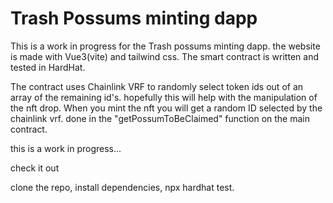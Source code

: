 # Trash Possums minting dapp

This is a work in progress for the Trash possums minting dapp.
the website is made with Vue3(vite) and tailwind css.
The smart contract is written and tested in HardHat.

The contract uses Chainlink VRF to randomly select token ids out of an array of the remaining id's.  hopefully this will help with the manipulation of the nft drop.  When you mint the nft you will get a random ID selected by the chainlink vrf.  done in the "getPossumToBeClaimed" function on the main contract.

this is a work in progress...


check it out 

clone the repo,
install dependencies,
npx hardhat test.

